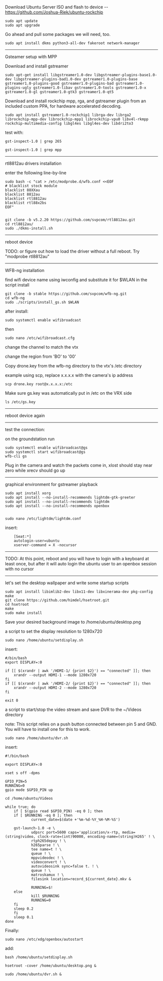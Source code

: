 Download Ubuntu Server ISO and flash to device  -- https://github.com/Joshua-Riek/ubuntu-rockchip

	sudo apt update
	sudo apt upgrade	

Go ahead and pull some packages we will need, too.

	sudo apt install dkms python3-all-dev fakeroot network-manager


-------------------------------------------------------------------------------------------

Gsteamer setup with MPP


Download and install gstreamer

	sudo apt-get install libgstreamer1.0-dev libgstreamer-plugins-base1.0-dev libgstreamer-plugins-bad1.0-dev gstreamer1.0-plugins-base gstreamer1.0-plugins-good gstreamer1.0-plugins-bad gstreamer1.0-plugins-ugly gstreamer1.0-libav gstreamer1.0-tools gstreamer1.0-x gstreamer1.0-gl gstreamer1.0-gtk3 gstreamer1.0-qt5



Download and install rockchip mpp, rga, and gstreamer plugin from an included custom PPA, for hardware accelerated decoding.

	sudo apt install gstreamer1.0-rockchip1 librga-dev librga2 librockchip-mpp-dev librockchip-mpp1 librockchip-vpu0 libv4l-rkmpp rockchip-multimedia-config libgl4es libgl4es-dev libdri2to3



test with:

	gst-inspect-1.0 | grep 265

	gst-inspect-1.0 | grep mpp




-----------------------------------------------------------------------

rtl8812au drivers installation


enter the following line-by-line

	sudo bash -c "cat > /etc/modprobe.d/wfb.conf <<EOF
	# blacklist stock module
	blacklist 88XXau
	blacklist 8812au
	blacklist rtl8812au
	blacklist rtl88x2bs
	EOF"


	git clone -b v5.2.20 https://github.com/svpcom/rtl8812au.git
	cd rtl8812au/
	sudo ./dkms-install.sh


---------------------------------------------------------------------


reboot device 

TODO: or figure out how to load the driver without a full reboot. Try "modprobe rtl8812au"


----------------------------------------------------------------------

WFB-ng installation


find wifi device name using iwconfig and substitute it for $WLAN in the script install

	git clone -b stable https://github.com/svpcom/wfb-ng.git
	cd wfb-ng
	sudo ./scripts/install_gs.sh $WLAN

after install:

	sudo systemctl enable wifibroadcast


then

	sudo nano /etc/wifibroadcast.cfg

change the channel to match the vtx

change the region from 'BO' to '00' 




Copy drone.key from the wfb-ng directory to the vtx's /etc directory

example using scp, replace x.x.x.x with the camera's ip address

	scp drone.key root@x.x.x.x:/etc



Make sure gs.key was automatically put in /etc on the VRX side

	ls /etc/gs.key



---------------------------------------------------------------------


reboot device again


----------------------------------------------------------------------

test the connection:

on the groundstation run

 	sudo systemctl enable wifibroadcast@gs
	sudo systemctl start wifibroadcast@gs
	wfb-cli gs


Plug in the camera and watch the packets come in, xlost should stay near zero while xrecv should go up


-----------------------------------------------------------------


graphical environment for gstreamer playback


	sudo apt install xorg
	sudo apt install --no-install-recommends lightdm-gtk-greeter
	sudo apt install --no-install-recommends lightdm
	sudo apt install --no-install-recommends openbox
	

	sudo nano /etc/lightdm/lightdm.conf


insert:

		[Seat:*]
		autologin-user=ubuntu
		xserver-command = X -nocursor



------------------------------------------------------------------------------------------------------------------------------------

TODO:
At this point, reboot and you will have to login with a keyboard at least once, but after it will auto login the ubuntu user to an openbox session with no cursor


-----------------------------------------------------------------------------------------------------------------------------------



let's set the desktop wallpaper and write some startup scripts

	
	sudo apt install libimlib2-dev libx11-dev libxinerama-dev pkg-config make
	git clone https://github.com/himdel/hsetroot.git
	cd hsetroot
	make
	sudo make install



 Save your desired background image to /home/ubuntu/desktop.png


a script to set the display resolution to 1280x720


	sudo nano /home/ubuntu/setdisplay.sh


 insert:

	#/bin/bash
 	export DISPLAY=:0

 	if [[ $(xrandr | awk '/HDMI-1/ {print $2}') == "connected" ]]; then
        xrandr --output HDMI-1 --mode 1280x720
	fi
	if [[ $(xrandr | awk '/HDMI-2/ {print $2}') == "connected" ]]; then
        xrandr --output HDMI-2 --mode 1280x720
	fi
 
 	exit 0





a script to start/stop the video stream and save DVR to the ~/Videos directory

note: This script relies on a push button connected between pin 5 and GND. You will have to install one for this to work.


	sudo nano /home/ubuntu/dvr.sh


 insert:

	#!/bin/bash

	export DISPLAY=:0

	xset s off -dpms

	GPIO_PIN=5
	RUNNING=0
	gpio mode $GPIO_PIN up

	cd /home/ubuntu/Videos

	while true; do
        if [ $(gpio read $GPIO_PIN) -eq 0 ]; then
        if [ $RUNNING -eq 0 ]; then
                current_date=$(date +'%m-%d-%Y_%H-%M-%S')
		
		gst-launch-1.0 -e \
                udpsrc port=5600 caps='application/x-rtp, media=(string)video, clock-rate=(int)90000, encoding-name=(string)H265' ! \
                rtph265depay ! \
                h265parse ! \
                tee name=t ! \
                queue ! \
                mppvideodec ! \
                videoconvert ! \
                autovideosink sync=false t. ! \
                queue ! \
                matroskamux ! \
                filesink location=record_${current_date}.mkv &
		
                RUNNING=$!
        else
                kill $RUNNING
                RUNNING=0
        fi
        sleep 0.2
        fi
        sleep 0.1
	done



Finally:

	sudo nano /etc/xdg/openbox/autostart
 
add:	

	bash /home/ubuntu/setdisplay.sh

	hsetroot -cover /home/ubuntu/desktop.png &

	sudo /home/ubuntu/dvr.sh &





